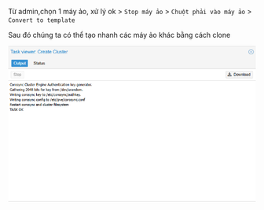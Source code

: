 Từ admin,chọn 1 máy ảo, xử lý ok > ``Stop máy ảo`` > ``Chuột phải vào máy ảo`` > ``Convert to template``

Sau đó chúng ta có thể tạo nhanh các máy ảo khác bằng cách clone 

  <img src="proxmoximages/Screenshot_118.png">